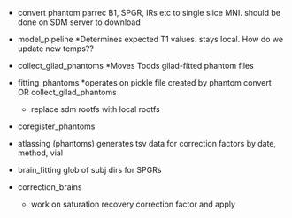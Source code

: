 * convert phantom parrec B1, SPGR, IRs etc to single slice MNI. should be done on SDM server to download
* model_pipeline *Determines expected T1 values. stays local. How do we update new temps??

* collect_gilad_phantoms *Moves Todds gilad-fitted phantom files

* fitting_phantoms *operates on pickle file created by phantom convert OR collect_gilad_phantoms
    * replace sdm rootfs with local rootfs
* coregister_phantoms
* atlassing (phantoms) generates tsv data for correction factors by date, method, vial

* brain_fitting glob of subj dirs for SPGRs
* correction_brains
    * work on saturation recovery correction factor and apply

